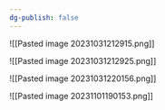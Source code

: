 ```yaml
---
dg-publish: false
---
```


![[Pasted image 20231031212915.png]]

![[Pasted image 20231031212925.png]]

![[Pasted image 20231031220156.png]]

![[Pasted image 20231101190153.png]]